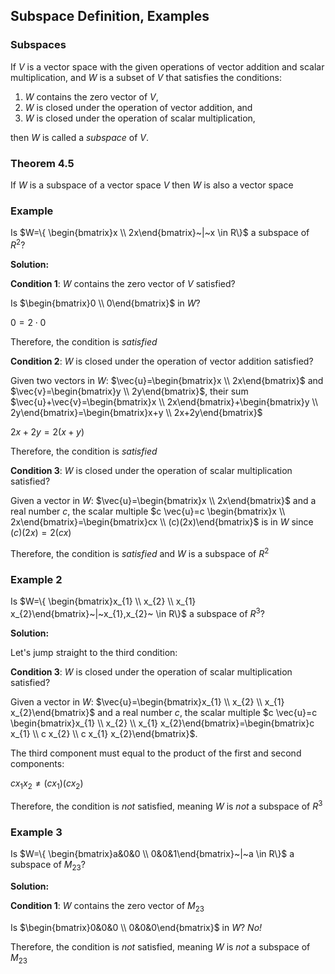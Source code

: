 ## Subspace Definition, Examples

### Subspaces

If $V$ is a vector space with the given operations of vector addition and scalar multiplication, and $W$ is a subset of $V$ that satisfies the conditions:

1. $W$ contains the zero vector of $V$,
2. $W$ is closed under the operation of vector addition, and
3. $W$ is closed under the operation of scalar multiplication, 

then $W$ is called a _subspace_ of $V$.

### Theorem 4.5

If $W$ is a subspace of a vector space $V$ then $W$ is also a vector space

### Example

Is $W=\{ \begin{bmatrix}x \\ 2x\end{bmatrix}~|~x \in R\}$ a subspace of $R^2$?

**Solution:**

**Condition 1**: $W$ contains the zero vector of $V$ satisfied?

Is $\begin{bmatrix}0 \\ 0\end{bmatrix}$ in $W$?

$0=2 \cdot 0$

Therefore, the condition is _satisfied_

**Condition 2**: $W$ is closed under the operation of vector addition satisfied?

Given two vectors in $W$: $\vec{u}=\begin{bmatrix}x \\ 2x\end{bmatrix}$ and $\vec{v}=\begin{bmatrix}y \\ 2y\end{bmatrix}$, their sum $\vec{u}+\vec{v}=\begin{bmatrix}x \\ 2x\end{bmatrix}+\begin{bmatrix}y \\ 2y\end{bmatrix}=\begin{bmatrix}x+y \\ 2x+2y\end{bmatrix}$

$2x+2y=2(x+y)$

Therefore, the condition is _satisfied_

**Condition 3**: $W$ is closed under the operation of scalar multiplication satisfied?

Given a vector in $W$: $\vec{u}=\begin{bmatrix}x \\ 2x\end{bmatrix}$ and a real number $c$, the scalar multiple $c \vec{u}=c \begin{bmatrix}x \\ 2x\end{bmatrix}=\begin{bmatrix}cx \\ (c)(2x)\end{bmatrix}$ is in $W$ since $(c)(2x)=2(cx)$

Therefore, the condition is _satisfied_ and $W$ is a subspace of $R^2$

### Example 2

Is $W=\{ \begin{bmatrix}x_{1} \\ x_{2} \\ x_{1} x_{2}\end{bmatrix}~|~x_{1},x_{2}~ \in R\}$ a subspace of $R^3$?

**Solution:**

Let's jump straight to the third condition:

**Condition 3**: $W$ is closed under the operation of scalar multiplication satisfied?

Given a vector in $W$: $\vec{u}=\begin{bmatrix}x_{1} \\ x_{2} \\ x_{1} x_{2}\end{bmatrix}$ and a real number $c$, the scalar multiple $c \vec{u}=c \begin{bmatrix}x_{1} \\ x_{2} \\ x_{1} x_{2}\end{bmatrix}=\begin{bmatrix}c x_{1} \\ c x_{2} \\ c x_{1} x_{2}\end{bmatrix}$.

The third component must equal to the product of the first and second components:

$c x_{1} x_{2} \neq (c x_{1})(c x_{2})$

Therefore, the condition is _not_ satisfied, meaning $W$ is _not_ a subspace of $R^3$

### Example 3

Is $W=\{ \begin{bmatrix}a&0&0 \\ 0&0&1\end{bmatrix}~|~a \in R\}$ a subspace of $M_{23}$?

**Solution:**

**Condition 1**: $W$ contains the zero vector of $M_{23}$

Is $\begin{bmatrix}0&0&0 \\ 0&0&0\end{bmatrix}$ in $W$? _No!_

Therefore, the condition is _not_ satisfied, meaning $W$ is _not_ a subspace of $M_{23}$